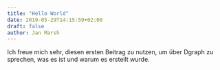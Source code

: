 ```yaml
---
title: "Hello World"
date: 2019-05-29T14:15:59+02:00
draft: false
author: Jan Marsh
---
```


Ich freue mich sehr, diesen ersten Beitrag zu nutzen, um über Dgraph zu sprechen, was es ist und warum es erstellt wurde.